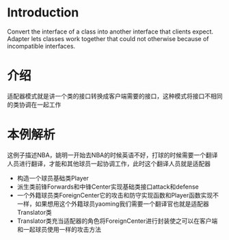 # Introduction
Convert the interface of a class into another interface that clients expect. Adapter lets classes work together that could not otherwise because of incompatible interfaces.
# 介绍
适配器模式就是讲一个类的接口转换成客户端需要的接口，这种模式将接口不相同的类协调在一起工作
# 本例解析
这例子描述NBA，姚明一开始去NBA的时候英语不好，打球的时候需要一个翻译人员进行翻译，才能和其他球员一起协调工作，此时这个翻译人员就是适配器
* 构造一个球员基础类Player
* 派生类前锋Forwards和中锋Center实现基础类接口attack和defense
* 一个外籍球员类ForeignCenter它的攻击和防守实现函数和Player函数实现不一样，如果想用这个外籍球员yaoming我们需要一个翻译官也就是适配器Translator类
* Translator类充当适配器的角色将ForeignCenter进行封装使之可以在客户端和一起球员使用一样的攻击方法
